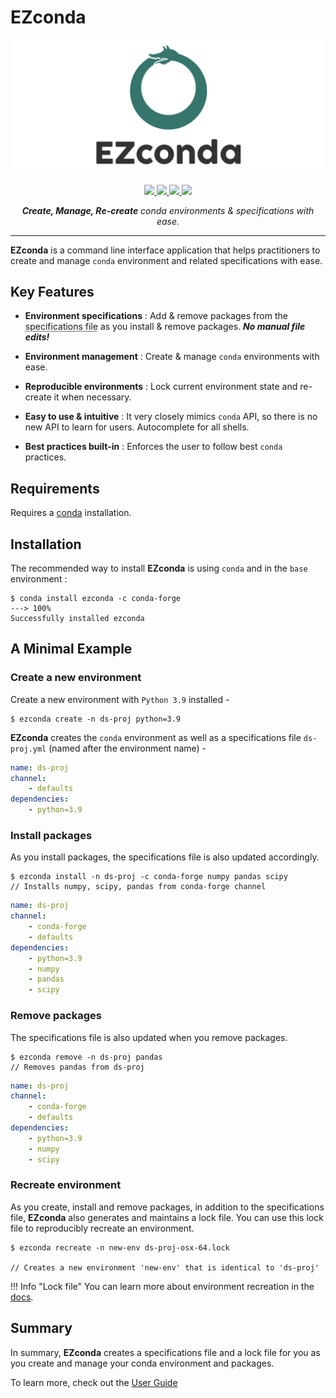 # EZconda

![EZconda](logo.png)

<p align="center">
    <a href="https://github.com/SarthakJariwala/ezconda/actions?workflow=Tests">
        <img src="https://github.com/SarthakJariwala/ezconda/workflows/Tests/badge.svg">
    </a>
    <a href="https://codecov.io/gh/SarthakJariwala/ezconda">
        <img src="https://codecov.io/gh/SarthakJariwala/ezconda/branch/main/graph/badge.svg">
    </a>
    <a href="https://pypi.org/project/ezconda/">
        <img src="https://img.shields.io/pypi/v/ezconda.svg">
    </a>
    <a href="https://ezconda.sarthakjariwala.com">
        <img src="https://github.com/SarthakJariwala/ezconda/workflows/Docs/badge.svg">
    </a>
</p>

<p align="center">
    <em><b>Create, Manage, Re-create</b> conda environments & specifications with ease.</em>
</p>

---

**EZconda** is a command line interface application that helps practitioners to create and manage `conda` environment and related specifications with ease.

## Key Features

- **Environment specifications** : Add & remove packages from the <abbr title="commonly known as environment.yml file">specifications file</abbr> as you install & remove packages. _**No manual file edits!**_

- **Environment management** : Create & manage `conda` environments with ease.

- **Reproducible environments** : Lock current environment state and re-create it when necessary.

- **Easy to use & intuitive** : It very closely mimics `conda` API, so there is no new API to learn for users. Autocomplete for all shells.

- **Best practices built-in** : Enforces the user to follow best `conda` practices.

## Requirements

Requires a [conda](https://docs.conda.io/projects/conda/en/latest/user-guide/install/index.html) installation.

## Installation

The recommended way to install **EZconda** is using `conda` and in the `base` environment : 

<div class="termy">

```console
$ conda install ezconda -c conda-forge
---> 100%
Successfully installed ezconda
```

</div>

## A Minimal Example

### Create a new environment

Create a new environment with `Python 3.9` installed -

<div class="termy">

```console
$ ezconda create -n ds-proj python=3.9
```

</div>

**EZconda** creates the `conda` environment as well as a specifications file `ds-proj.yml` (named after the environment name) -

```YAML title="ds-proj.yml" hl_lines="1 5" 
name: ds-proj
channel:
    - defaults
dependencies:
    - python=3.9
```

### Install packages

As you install packages, the specifications file is also updated accordingly.

<div class="termy">

```console
$ ezconda install -n ds-proj -c conda-forge numpy pandas scipy
// Installs numpy, scipy, pandas from conda-forge channel
```

</div>

```YAML title="ds-proj.yml" hl_lines="3 7-9" 
name: ds-proj
channel:
    - conda-forge
    - defaults
dependencies:
    - python=3.9
    - numpy
    - pandas
    - scipy
```

### Remove packages

The specifications file is also updated when you remove packages.

<div class="termy">

```console
$ ezconda remove -n ds-proj pandas
// Removes pandas from ds-proj
```

</div>

```YAML title="ds-proj.yml" hl_lines="7 8" 
name: ds-proj
channel:
    - conda-forge
    - defaults
dependencies:
    - python=3.9
    - numpy
    - scipy
```

### Recreate environment

As you create, install and remove packages, in addition to the specifications file, **EZconda** also generates and maintains a lock file. You can use this lock file to reproducibly recreate an environment.

<div class="termy">

```console
$ ezconda recreate -n new-env ds-proj-osx-64.lock

// Creates a new environment 'new-env' that is identical to 'ds-proj'
```
</div>

!!! Info "Lock file"
    You can learn more about environment recreation in the [docs](/user_guide/recreate_env).

## Summary

In summary, **EZconda** creates a specifications file and a lock file for you as you create and manage your conda environment and packages.

To learn more, check out the [User Guide](/user_guide/create_new_env)